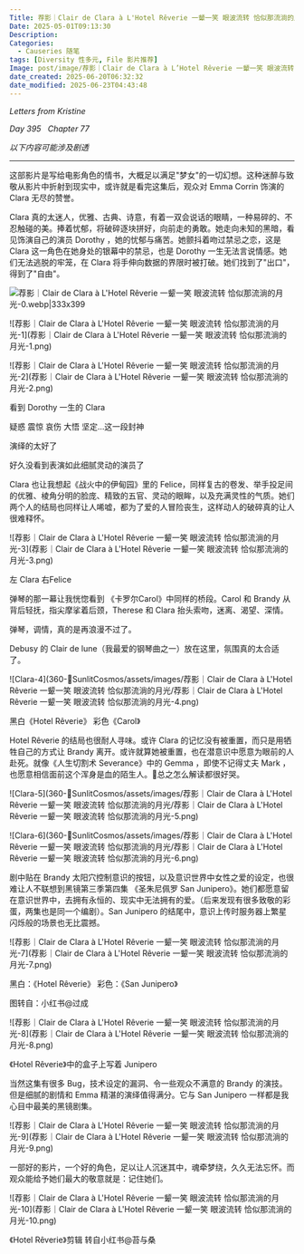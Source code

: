 ```yaml
---
Title: 荐影｜Clair de Clara à L'Hotel Rêverie 一颦一笑 眼波流转 恰似那流淌的月光
Date: 2025-05-01T09:13:30
Description: 
Categories:
  - Causeries 随笔
tags: [Diversity 性多元, File 影片推荐]
Image: post/image/荐影｜Clair de Clara à L’Hotel Rêverie 一颦一笑 眼波流转 恰似那流淌的月光.jpg
date_created: 2025-06-20T06:32:32
date_modified: 2025-06-23T04:43:48
---
```


*Letters from Kristine*

*Day 395   Chapter 77*

*以下内容可能涉及剧透*

---

这部影片是写给电影角色的情书，大概足以满足"梦女"的一切幻想。这种迷醉与致敬从影片中折射到现实中，或许就是看完这集后，观众对 Emma Corrin 饰演的 Clara 无尽的赞誉。

Clara 真的太迷人，优雅、古典、诗意，有着一双会说话的眼睛，一种易碎的、不忍触碰的美。捧着忧郁，将破碎逐块拼好，向前走的勇敢。她走向未知的黑暗，看见饰演自己的演员 Dorothy ，她的忧郁与痛苦。她颤抖着吻过禁忌之恋，这是 Clara 这一角色在她身处的银幕中的禁忌，也是 Dorothy 一生无法言说情感。她们无法逃脱的牢笼，在 Clara 将手伸向数据的界限时被打破。她们找到了"出口"，得到了"自由"。

![荐影｜Clair de Clara à L'Hotel Rêverie 一颦一笑 眼波流转 恰似那流淌的月光-0.webp|333x399](荐影｜Clair%20de%20Clara%20à%20L'Hotel%20Rêverie%20一颦一笑%20眼波流转%20恰似那流淌的月光-0.png)

![荐影｜Clair de Clara à L'Hotel Rêverie 一颦一笑 眼波流转 恰似那流淌的月光-1](荐影｜Clair de Clara à L'Hotel Rêverie 一颦一笑 眼波流转 恰似那流淌的月光-1.png)

![荐影｜Clair de Clara à L'Hotel Rêverie 一颦一笑 眼波流转 恰似那流淌的月光-2](荐影｜Clair de Clara à L'Hotel Rêverie 一颦一笑 眼波流转 恰似那流淌的月光-2.png)

看到 Dorothy 一生的 Clara 

疑惑 震惊  哀伤 大悟 坚定…这一段封神

演绎的太好了

好久没看到表演如此细腻灵动的演员了

Clara 也让我想起《战火中的伊甸园》里的 Felice，同样复古的卷发、举手投足间的优雅、棱角分明的脸庞、精致的五官、灵动的眼眸，以及充满灵性的气质。她们两个人的结局也同样让人唏嘘，都为了爱的人冒险丧生，这样动人的破碎真的让人很难释怀。

![荐影｜Clair de Clara à L'Hotel Rêverie 一颦一笑 眼波流转 恰似那流淌的月光-3](荐影｜Clair de Clara à L'Hotel Rêverie 一颦一笑 眼波流转 恰似那流淌的月光-3.png)

左 Clara  右Felice

弹琴的那一幕让我恍惚看到 《卡罗尔Carol》中同样的桥段。Carol 和 Brandy 从背后轻抚，指尖摩挲着后颈，Therese 和 Clara 抬头索吻，迷离、渴望、深情。

弹琴，调情，真的是再浪漫不过了。

Debusy 的 Clair de lune（我最爱的钢琴曲之一）放在这里，氛围真的太合适了。

![Clara-4](360-🌻SunlitCosmos/assets/images/荐影｜Clair de Clara à L'Hotel Rêverie 一颦一笑 眼波流转 恰似那流淌的月光/荐影｜Clair de Clara à L'Hotel Rêverie 一颦一笑 眼波流转 恰似那流淌的月光-4.png)

黑白《Hotel Rêverie》 彩色《Carol》

  
Hotel Rêverie 的结局也很耐人寻味。或许 Clara 的记忆没有被重置，而只是用牺牲自己的方式让 Brandy 离开。或许就算她被重置，也在潜意识中愿意为眼前的人赴死。就像《人生切割术 Severance》中的 Gemma ，即使不记得丈夫 Mark ，也愿意相信面前这个浑身是血的陌生人。🥺总之怎么解读都很好哭。  
  

![Clara-5](360-🌻SunlitCosmos/assets/images/荐影｜Clair de Clara à L'Hotel Rêverie 一颦一笑 眼波流转 恰似那流淌的月光/荐影｜Clair de Clara à L'Hotel Rêverie 一颦一笑 眼波流转 恰似那流淌的月光-5.png)

![Clara-6](360-🌻SunlitCosmos/assets/images/荐影｜Clair de Clara à L'Hotel Rêverie 一颦一笑 眼波流转 恰似那流淌的月光/荐影｜Clair de Clara à L'Hotel Rêverie 一颦一笑 眼波流转 恰似那流淌的月光-6.png)

剧中贴在 Brandy 太阳穴控制意识的按钮，以及意识世界中女性之爱的设定，也很难让人不联想到黑镜第三季第四集 《圣朱尼佩罗 San Junipero》。她们都愿意留在意识世界中，去拥有永恒的、现实中无法拥有的爱。（后来发现有很多致敬的彩蛋，两集也是同一个编剧）。San Junipero 的结尾中，意识上传时服务器上繁星闪烁般的场景也无比震撼。  

  

![荐影｜Clair de Clara à L'Hotel Rêverie 一颦一笑 眼波流转 恰似那流淌的月光-7](荐影｜Clair de Clara à L'Hotel Rêverie 一颦一笑 眼波流转 恰似那流淌的月光-7.png)

黑白：《Hotel Rêverie》 彩色：《San Junipero》

图转自：小红书@过成  

![荐影｜Clair de Clara à L'Hotel Rêverie 一颦一笑 眼波流转 恰似那流淌的月光-8](荐影｜Clair de Clara à L'Hotel Rêverie 一颦一笑 眼波流转 恰似那流淌的月光-8.png)

《Hotel Rêverie》中的盒子上写着 Junipero

当然这集有很多 Bug，技术设定的漏洞、令一些观众不满意的 Brandy 的演技。但是细腻的剧情和 Emma 精湛的演绎值得满分。它与 San Junipero 一样都是我心目中最美的黑镜剧集。

![荐影｜Clair de Clara à L'Hotel Rêverie 一颦一笑 眼波流转 恰似那流淌的月光-9](荐影｜Clair de Clara à L'Hotel Rêverie 一颦一笑 眼波流转 恰似那流淌的月光-9.png)

一部好的影片，一个好的角色，足以让人沉迷其中，魂牵梦绕，久久无法忘怀。而观众能给予她们最大的敬意就是：记住她们。

![荐影｜Clair de Clara à L'Hotel Rêverie 一颦一笑 眼波流转 恰似那流淌的月光-10](荐影｜Clair de Clara à L'Hotel Rêverie 一颦一笑 眼波流转 恰似那流淌的月光-10.png)

《Hotel Rêverie》剪辑 转自小红书@苔与桑
